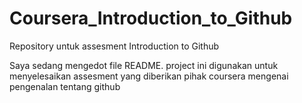 # Coursera_Introduction_to_Github
Repository untuk assesment Introduction to Github

Saya sedang mengedot file README. project ini digunakan untuk menyelesaikan
assesment yang diberikan pihak coursera mengenai pengenalan tentang github
